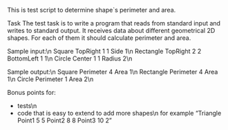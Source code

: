 This is test script to determine shape`s perimeter and area.

Task
The test task is to write a program that reads from standard input and writes to standard output.
It receives data about different geometrical 2D shapes. For each of them it should calculate perimeter and area.

Sample input:\n
Square TopRight 1 1 Side 1\n
Rectangle TopRight 2 2 BottomLeft 1 1\n
Circle Center 1 1 Radius 2\n

Sample output:\n
Square Perimeter 4 Area 1\n
Rectangle Perimeter 4 Area 1\n
Circle Perimeter 1 Area 2\n

Bonus points for:
- tests\n
- code that is easy to extend to add more shapes\n
for example “Triangle Point1 5 5 Point2 8 8 Point3 10 2”
